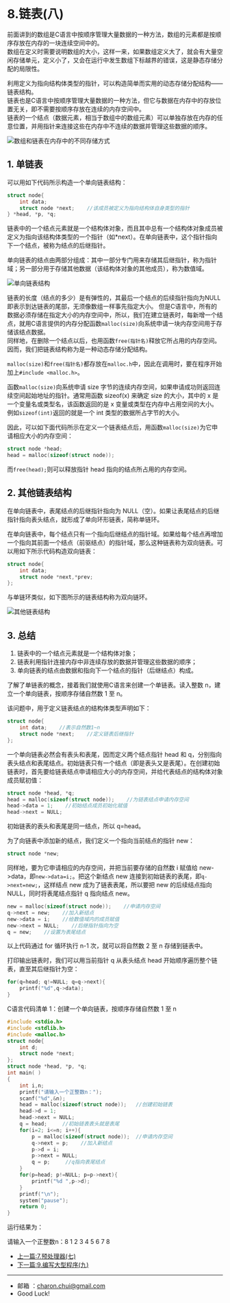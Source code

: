 8.链表(八)
===

前面讲到的数组是C语言中按顺序管理大量数据的一种方法，数组的元素都是按顺序存放在内存的一块连续空间中的。    
数组在定义时需要说明数组的大小，这样一来，如果数组定义大了，就会有大量空闲存储单元，定义小了，又会在运行中发生数组下标越界的错误，这是静态存储分配的局限性。

利用定义为指向结构体类型的指针，可以构造简单而实用的动态存储分配结构——链表结构。    
链表也是C语言中按顺序管理大量数据的一种方法，但它与数据在内存中的存放位置无关，即不需要按顺序存放在连续的内存空间中。    
链表的一个结点（数据元素，相当于数组中的数组元素）可以单独存放在内存的任意位置，并用指针来连接这些在内存中不连续的数据并管理这些数据的顺序。



![数组和链表在内存中的不同存储方式](http://www.weixueyuan.net/uploads/allimg/200506/2-20050615092CQ.gif)


## 1. 单链表

可以用如下代码所示构造一个单向链表结构：

```c
struct node{    
    int data;    
    struct node *next;    //该成员被定义为指向结构体自身类型的指针
} *head, *p, *q;
```


 链表中的一个结点元素就是一个结构体对象，而且其中总有一个结构体对象成员被定义为指向该结构体类型的一个指针（如*next）。在单向链表中，这个指针指向下一个结点，被称为结点的后继指针。    

单向链表的结点由两部分组成：其中一部分专门用来存储其后继指针，称为指针域；另一部分用于存储其他数据（该结构体对象的其他成员），称为数值域。



![单向链表结构](http://www.weixueyuan.net/uploads/allimg/200508/2-20050Q6345G12.gif)



链表的长度（结点的多少）是有弹性的，其最后一个结点的后续指针指向为NULL即表示到达链表的尾部，无须像数组一样事先指定大小。
但是C语言中，所有的数据必须存储在指定大小的内存空间中，所以，我们在建立链表时，每新增一个结点，就用C语言提供的内存分配函数`malloc(size)`向系统申请一块内存空间用于存储该结点数据。    
同样地，在删除一个结点以后，也用函数`free(指针名)`释放它所占用的内存空间。因而，我们把链表结构称为是一种动态存储分配结构。

`malloc(size)`和`free(指针名)`都存放在`malloc.h`中，因此在调用时，要在程序开始加上`#include <malloc.h>`。

 函数`malloc(size)`向系统申请 size 字节的连续内存空间，如果申请成功则返回连续空间起始地址的指针。通常用函数 sizeof(x) 来确定 size 的大小，其中的 x 是一个变量名或类型名，该函数返回的是 x 变量或类型在内存中占用空间的大小。例如`sizeof(int)`返回的就是一个 int 类型的数据所占字节的大小。

 因此，可以如下面代码所示在定义一个链表结点后，用函数`malloc(size)`为它申请相应大小的内存空间：

```c
struct node *head;
head = malloc(sizeof(struct node));
```


 而`free(head);`则可以释放指针 head 指向的结点所占用的内存空间。

## 2. 其他链表结构

在单向链表中，表尾结点的后继指针指向为 NULL（空）。如果让表尾结点的后继指针指向表头结点，就形成了单向环形链表，简称单链环。

 在单向链表中，每个结点只有一个指向后继结点的指针域。如果给每个结点再增加一个指向其前面一个结点（前驱结点）的指针域，那么这种链表称为双向链表。可以用如下所示代码构造双向链表：

```c
struct node{    
    int data;    
    struct node *next,*prev;
};
```


 与单链环类似，如下图所示的链表结构称为双向链环。



![其他链表结构](http://www.weixueyuan.net/uploads/allimg/200506/2-200506154601548.gif)
 

## 3. 总结

1. 链表中的一个结点元素就是一个结构体对象；
2. 链表利用指针连接内存中非连续存放的数据并管理这些数据的顺序；
3. 单向链表的结点由数据和指向下一个结点的指针（后继结点）构成。



了解了单链表的概念，接着我们就使用C语言来创建一个单链表。读入整数 n，建立一个单向链表，按顺序存储自然数 1 至 n。

 该问题中，用于定义链表结点的结构体类型声明如下：

```c
struct node{    
    int data;    //表示自然数1~n    
    struct node *next;    //定义链表后继指针
};
```


 一个单向链表必然会有表头和表尾，因而定义两个结点指针 head 和 q，分别指向表头结点和表尾结点。初始链表只有一个结点（即是表头又是表尾）。在创建初始链表时，首先要给链表结点申请相应大小的内存空间，并给代表结点的结构体对象成员赋初值：

```c
struct node *head, *q;
head = malloc(sizeof(struct node));    //为链表结点申请内存空间
head->data = 1;    //初始结点成员初始化赋值
head->next = NULL;
```

初始链表的表头和表尾是同一结点，所以 q=head。

 为了向链表中添加新的结点，我们定义一个指向当前结点的指针 new：

```c
struct node *new;
```


 同样地，要为它申请相应的内存空间，并把当前要存储的自然数 i 赋值给 new->data，即`new->data=i;`。把这个新结点 new 连接到初始链表的表尾，即`q->next=new;`，这样结点 new 成为了链表表尾，所以要把 new 的后续结点指向 NULL，同时将表尾结点指针 q 指向结点 new。

```c
new = malloc(sizeof(struct node));    //申请内存空间
q->next = new;    //加入新结点
new->data = i;    //给数值域内的成员赋值
new->next = NULL;    //后继指针指向为空
q = new;    //设置为表尾结点
```


 以上代码通过 for 循环执行 n-1 次，就可以将自然数 2 至 n 存储到链表中。

 打印输出链表时，我们可以用当前指针 q 从表头结点 head 开始顺序遍历整个链表，直至其后继指针为空：

```c
for(q=head; q!=NULL; q=q->next){
    printf("%d",q->data);
}
```


 C语言代码清单 1：创建一个单向链表，按顺序存储自然数 1 至 n

```c
#include <stdio.h>
#include <stdlib.h>
#include <malloc.h>
struct node{
    int d;
    struct node *next;
};
struct node *head, *p, *q;
int main( )
{
    int i,n;
    printf("请输入一个正整数n：");
    scanf("%d",&n);
    head = malloc(sizeof(struct node));   //创建初始链表
    head->d = 1;
    head->next = NULL;
    q = head;     //初始链表表头就是表尾
    for(i=2; i<=n; i++){
        p = malloc(sizeof(struct node));  //申请内存空间
        q->next = p;    //加入新结点
        p->d = i;
        p->next = NULL;
        q = p;     //q指向表尾结点
    }
    for(p=head; p!=NULL; p=p->next){
        printf("%d ",p->d);
    }
    printf("\n");
    system("pause");
    return 0;
}
```


 运行结果为：

请输入一个正整数n：8
 1 2 3 4 5 6 7 8






- [上一篇:7.预处理器(七)](https://github.com/CharonChui/CPPStudyNote/blob/main/C%E5%85%A5%E9%97%A8/7.%E9%A2%84%E5%A4%84%E7%90%86%E5%99%A8(%E4%B8%83).md)
- [下一篇:9.编写大型程序(九)](https://github.com/CharonChui/CPPStudyNote/blob/main/C%E5%85%A5%E9%97%A8/9.%E7%BC%96%E5%86%99%E5%A4%A7%E5%9E%8B%E7%A8%8B%E5%BA%8F(%E4%B9%9D).md)






---

- 邮箱 ：charon.chui@gmail.com  
- Good Luck! 
